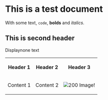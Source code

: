 # This is a test document

With some text, `code`, **bolds** and _italics_.

## This is second header

Displaynone text  
  
<table>  
<tr>  
<th>

Header 1

</th>  
<th>

Header 2

</th>  
<th>

Header 3

</th> </tr>  
<tr>  
<td>

Content 1

</td>  
<td>

Content 2

</td>  
<td>

![200](http://lorempixel.com/200/200) Image!

</td> </tr> </table>
